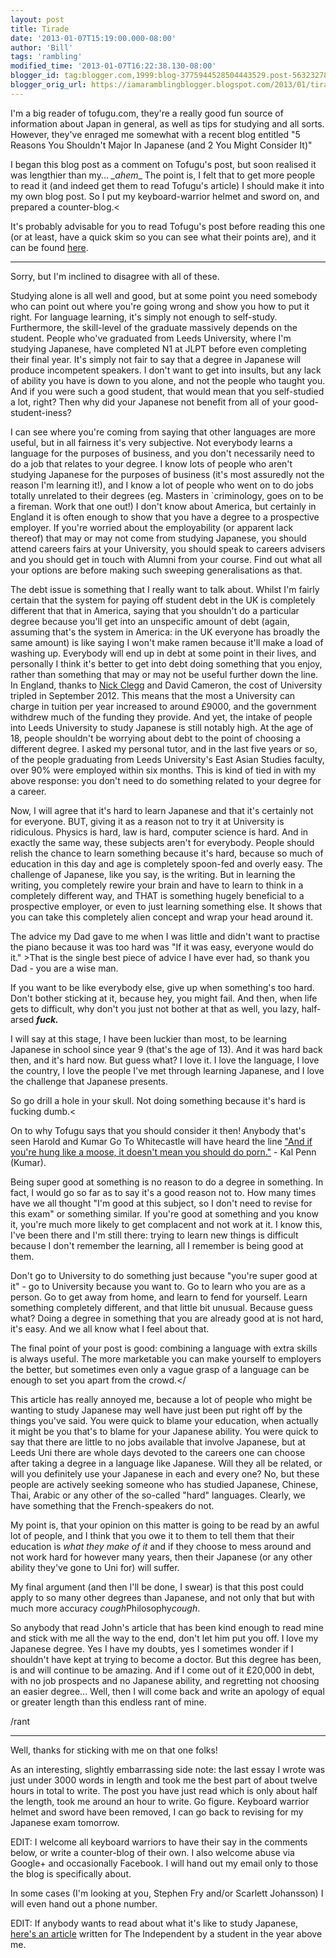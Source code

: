 ```yaml
---
layout: post
title: Tirade
date: '2013-01-07T15:19:00.000-08:00'
author: 'Bill'
tags: 'rambling'
modified_time: '2013-01-07T16:22:38.130-08:00'
blogger_id: tag:blogger.com,1999:blog-3775944528504443529.post-563232789488478618
blogger_orig_url: https://iamaramblingblogger.blogspot.com/2013/01/tirade.html
---
```


I'm a big reader of tofugu.com, they're a really good fun source of information about Japan in general, as well as tips for studying and all sorts. However, they've enraged me somewhat with a recent blog entitled "5 Reasons You Shouldn't Major In Japanese (and 2 You Might Consider It)"

I began this blog post as a comment on Tofugu's post, but soon realised it was lengthier than my... *_ahem*_ The point is, I felt that to get more people to read it (and indeed get them to read Tofugu's article) I should make it into my own blog post. So I put my keyboard-warrior helmet and sword on, and prepared a counter-blog.<

It's probably advisable for you to read Tofugu's post before reading this one (or at least, have a quick skim so you can see what their points are), and it can be found [here](http://www.tofugu.com/2013/01/07/5-reasons-you-shouldnt-major-in-japanese-and-2-you-might-consider-it/).

-----------------

Sorry, but I'm inclined to disagree with all of these.

Studying alone is all well and good, but at some point you need somebody who can point out where you're going wrong and show you how to put it right. For language learning, it's simply not enough to self-study. Furthermore, the skill-level of the graduate massively depends on the student. People who've graduated from Leeds University, where I'm studying Japanese, have completed N1 at JLPT before even completing their final year. It's simply not fair to say that a degree in Japanese will produce incompetent speakers. I don't want to get into insults, but any lack of ability you have is down to you alone, and not the people who taught you. And if you were such a good student, that would mean that you self-studied a lot, right? Then why did your Japanese not benefit from all of your good-student-iness?

I can see where you're coming from saying that other languages are more useful, but in all fairness it's very subjective. Not everybody learns a language for the purposes of business, and you don't necessarily need to do a job that relates to your degree. I know lots of people who aren't studying Japanese for the purposes of business (it's most assuredly not the reason I'm learning it!), and I know a lot of people who went on to do jobs totally unrelated to their degrees (eg. Masters in `criminology, goes on to be a fireman. Work that one out!) I don't know about America, but certainly in England it is often enough to show that you have a degree to a prospective employer. If you're worried about the employability (or apparent lack thereof) that may or may not come from studying Japanese, you should attend careers fairs at your University, you should speak to careers advisers and you should get in touch with Alumni from your course. Find out what all your options are before making such sweeping generalisations as that.

The debt issue is something that I really want to talk about. Whilst I'm fairly certain that the system for paying off student debt in the UK is completely different that that in America, saying that you shouldn't do a particular degree because you'll get into an unspecific amount of debt (again, assuming that's the system in America: in the UK everyone has broadly the same amount) is like saying I won't make ramen because it'll make a load of washing up. Everybody will end up in debt at some point in their lives, and personally I think it's better to get into debt doing something that you enjoy, rather than something that may or may not be useful further down the line. In England, thanks to [Nick Clegg](http://www.youtube.com/watch?v=KUDjRZ30SNo) and David Cameron, the cost of University tripled in September 2012\. This means that the most a University can charge in tuition per year increased to around £9000, and the government withdrew much of the funding they provide. And yet, the intake of people into Leeds University to study Japanese is still notably high. At the age of 18, people shouldn't be worrying about debt to the point of choosing a different degree. I asked my personal tutor, and in the last five years or so, of the people graduating from Leeds University's East Asian Studies faculty, over 90% were employed within six months.  This is kind of tied in with my above response: you don't need to do something related to your degree for a career.

Now, I will agree that it's hard to learn Japanese and that it's certainly not for everyone. BUT, giving it as a reason not to try it at University is ridiculous. Physics is hard, law is hard, computer science is hard. And in exactly the same way, these subjects aren't for everybody. People should relish the chance to learn something because it's hard, because so much of education in this day and age is completely spoon-fed and overly easy. The challenge of Japanese, like you say, is the writing. But in learning the writing, you completely rewire your brain and have to learn to think in a completely different way, and THAT is something hugely beneficial to a prospective employer, or even to just learning something else. It shows that you can take this completely alien concept and wrap your head around it. 

The advice my Dad gave to me when I was little and didn't want to practise the piano because it was too hard was "If it was easy, everyone would do it." >That is the single best piece of advice I have ever had, so thank you Dad - you are a wise man.

 If you want to be like everybody else, give up when something's too hard. Don't bother sticking at it, because hey, you might fail. And then, when life gets to difficult, why don't you just not bother at that as well, you lazy, half-arsed **_fuck._**

 I will say at this stage, I have been luckier than most, to be learning Japanese in school since year 9 (that's the age of 13). And it was hard back then, and it's hard now. But guess what? I love it. I love the language, I love the country, I love the people I've met through learning Japanese, and I love the challenge that Japanese presents.

 So go drill a hole in your skull. Not doing something because it's hard is fucking dumb.<

On to why Tofugu says that you should consider it then!
 Anybody that's seen Harold and Kumar Go To Whitecastle will have heard the line ["And if you're hung like a moose, it doesn't mean you should do porn."](http://youtu.be/VY7anGG16u0?t=1m40s) - Kal Penn (Kumar).

 Being super good at something is no reason to do a degree in something. In fact, I would go so far as to say it's a good reason not to. How many times have we all thought "I'm good at this subject, so I don't need to revise for this exam" or something similar. If you're good at something and you know it, you're much more likely to get complacent and not work at it. I know this, I've been there and I'm still there: trying to learn new things is difficult because I don't remember the learning, all I remember is being good at them.

 Don't go to University to do something just because "you're super good at it" - go to University because you want to. Go to learn who you are as a person. Go to get away from home, and learn to fend for yourself. Learn something completely different, and that little bit unusual. Because guess what? Doing a degree in something that you are already good at is not hard, it's easy. And we all know what I feel about that.
 
 The final point of your post is good: combining a language with extra skills is always useful. The more marketable you can make yourself to employers the better, but sometimes even only a vague grasp of a language can be enough to set you apart from the crowd.</



 This article has really annoyed me, because a lot of people who might be wanting to study Japanese may well have just been put right off by the things you've said. You were quick to blame your education, when actually it might be you that's to blame for your Japanese ability. You were quick to say that there are little to no jobs available that involve Japanese, but at Leeds Uni there are whole days devoted to the careers one can choose after taking a degree in a language like Japanese. Will they all be related, or will you definitely use your Japanese in each and every one? No, but these people are actively seeking someone who has studied Japanese, Chinese, Thai, Arabic or any other of the so-called "hard" languages. Clearly, we have something that the French-speakers do not.



 My point is, that your opinion on this matter is going to be read by an awful lot of people, and I think that you owe it to them to tell them that their education is _what they make of it_ and if they choose to mess around and not work hard for however many years, then their Japanese (or any other ability they've gone to Uni for) will suffer.

 My final argument (and then I'll be done, I swear) is that this post could apply to so many other degrees than Japanese, and not only that but with much more accuracy *cough*Philosophy*cough*. 


 So anybody that read John's article that has been kind enough to read mine and stick with me all the way to the end, don't let him put you off. I love my Japanese degree. Yes I have my doubts, yes I sometimes wonder if I shouldn't have kept at trying to become a doctor. But this degree has been, is and will continue to be amazing. And if I come out of it £20,000 in debt, with no job prospects and no Japanese ability, and regretting not choosing an easier degree... Well, then I will come back and write an apology of equal or greater length than this endless rant of mine.


 /rant

-----------------

Well, thanks for sticking with me on that one folks!

  


As an interesting, slightly embarrassing side note: the last essay I wrote was just under 3000 words in length and took me the best part of about twelve hours in total to write.
The post you have just read which is only about half the length, took me around an hour to write. Go figure.
Keyboard warrior helmet and sword have been removed, I can go back to revising for my Japanese exam tomorrow.


EDIT: I welcome all keyboard warriors to have their say in the comments below, or write a counter-blog of their own. I also welcome abuse via Google+ and occasionally Facebook. I will hand out my email only to those the blog is specifically about.

In some cases (I'm looking at you, Stephen Fry and/or Scarlett Johansson) I will even hand out a phone number.

EDIT: If anybody wants to read about what it's like to study Japanese, [here's an article](http://www.independent.co.uk/student/into-university/whats-it-like-to-study-japanese-8125508.html) written for The Independent by a student in the year above me.
